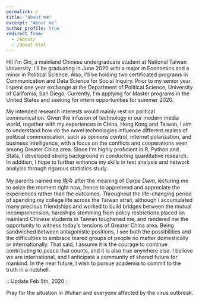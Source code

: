 ```yaml
---
permalink: /
title: "About me"
excerpt: "About me"
author_profile: true
redirect_from: 
  - /about/
  - /about.html
---
```


Hi! I'm Gin, a mainland Chinese undergraduate student at National Taiwan University. I'll be graduating in June 2020 with a major in Economics and a minor in Political Science. Also, I'll be holding two certificated programs in Communication and Data Science for Social Inquiry. Prior to my senior year, I spent one year exchange at the Department of Political Science, University of California, San Diego. Currently, I'm applying for Master programs in the United States and seeking for intern opportunities for summer 2020.

My intended research interests would mainly rest on political communication. Given the infusion of technology in our modern media world, together with my experiences in China, Hong Kong and Taiwan, I aim to understand how do the novel technologies influence different realms of political communication, such as opinions control, internet polarization, and business intelligence, with a focus on the conflicts and cooperations seen among Greater China area. Since I'm highly proficient in R, Python and Stata, I developed strong background in conducting quantitative research. In addition, I hope to further enhance my skills in text analysis and network analysis through rigorous statistics study.

My parents named me 晓今 after the meaning of _Carpe Diem_, lecturing me to seize the moment right now, hence to apprehend and appreciate the experiences rather than the outcomes. Throughout the life-changing period of spending my college life across the Taiwan strait, although I accumulated many precious friendships and worked to build bridges between the mutual incomprehension, hardships stemming from policy restrictions placed on mainland Chinese students in Taiwan toughened me, and rendered me the opportunity to witness today's tensions of Greater China area. Being sandwiched between antagonistic positions, I see both the possibilities and the difficulties to embrace teared groups of people no matter domestically or internationally. That said, I assume it is the courage to continue contributing to peace that counts, and it is also true anywhere else. I believe we are international, and I anticipate a community of shared future for mankind. In the near future, I wish to pursue academia to commit to the truth in a nutshell.
  

:: Update Feb 5th, 2020 ::

Pray for the situation in Wuhan and everyone affected by the virus outbreak.
